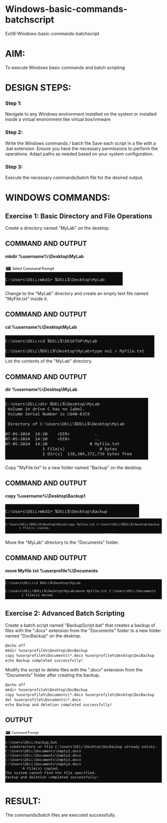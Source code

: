 # Windows-basic-commands-batchscript
Ex08-Windows-basic-commands-batchscript

# AIM:
To execute Windows basic commands and batch scripting

# DESIGN STEPS:

### Step 1:

Navigate to any Windows environment installed on the system or installed inside a virtual environment like virtual box/vmware 

### Step 2:

Write the Windows commands / batch file
Save each script in a file with a .bat extension.
Ensure you have the necessary permissions to perform the operations.
Adapt paths as needed based on your system configuration.
### Step 3:

Execute the necessary commands/batch file for the desired output. 




# WINDOWS COMMANDS:
## Exercise 1: Basic Directory and File Operations
Create a directory named "MyLab" on the desktop.

## COMMAND AND OUTPUT
#### mkdir %username%\Desktop\MyLab
![alt text](<Screenshot (524).png>)

Change to the "MyLab" directory and create an empty text file named "MyFile.txt" inside it.


## COMMAND AND OUTPUT
#### cd %username%\Desktop\MyLab
![alt text](<Screenshot (526).png>)
List the contents of the "MyLab" directory.


## COMMAND AND OUTPUT
#### dir %username%\Desktop\MyLab
![alt text](<Screenshot (527).png>)

Copy "MyFile.txt" to a new folder named "Backup" on the desktop.

## COMMAND AND OUTPUT
#### copy %username%\Desktop\Backup1
![alt text](<Screenshot (528).png>)
![alt text](<Screenshot (529).png>)

Move the "MyLab" directory to the "Documents" folder.


## COMMAND AND OUTPUT
#### move Myfile.txt %userprofile%\Documents
![alt text](<Screenshot (531).png>)

## Exercise 2: Advanced Batch Scripting
Create a batch script named "BackupScript.bat" that creates a backup of files with the ".docx" extension from the "Documents" folder to a new folder named "DocBackup" on the desktop.

````
@echo off
mkdir %userprofile%\Desktop\DocBackup
copy %userprofile%\Documents\*.docx %userprofile%\Desktop\DocBackup
echo Backup completed successfully!
````
Modify the script to delete files with the ".docx" extension from the "Documents" folder after creating the backup.
````
@echo off
mkdir %userprofile%\Desktop\DocBackup
copy %userprofile%\Documents\*.docx %userprofile%\Desktop\DocBackup
del %userprofile%\Documents\*.docx
echo Backup and deletion completed successfully!
````
## OUTPUT

![alt text](<Screenshot (533).png>)

# RESULT:
The commands/batch files are executed successfully.


